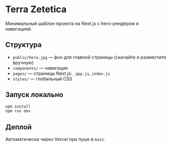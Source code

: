 # Terra Zetetica

Минимальный шаблон проекта на Next.js с hero-рендером и навигацией.

## Структура

- `public/hero.jpg` — фон для главной страницы (скачайте и разместите вручную)
- `components/` — навигация
- `pages/` — страницы Next.js: `_app.js`, `index.js`
- `styles/` — глобальный CSS

## Запуск локально

```bash
npm install
npm run dev
```

## Деплой

Автоматически через Vercel при пуше в `main`.
